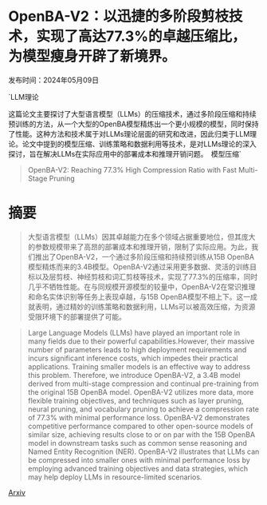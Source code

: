 # OpenBA-V2：以迅捷的多阶段剪枝技术，实现了高达77.3%的卓越压缩比，为模型瘦身开辟了新境界。

发布时间：2024年05月09日

`LLM理论

这篇论文主要探讨了大型语言模型（LLMs）的压缩技术，通过多阶段压缩和持续预训练的方法，从一个大型的OpenBA模型精炼出一个更小规模的模型，同时保持了性能。这种方法和技术属于对LLMs理论层面的研究和改进，因此归类于LLM理论。论文中提到的模型压缩、训练策略和数据利用等技术，是对LLMs理论的深入探讨，旨在解决LLMs在实际应用中的部署成本和推理开销问题。` `模型压缩`

> OpenBA-V2: Reaching 77.3% High Compression Ratio with Fast Multi-Stage Pruning

# 摘要

> 大型语言模型（LLMs）因其卓越能力在多个领域占据重要地位，但其庞大的参数规模带来了高昂的部署成本和推理开销，限制了实际应用。为此，我们推出了OpenBA-V2，一个通过多阶段压缩和持续预训练从15B OpenBA模型精炼而来的3.4B模型。OpenBA-V2通过采用更多数据、灵活的训练目标以及层剪枝、神经剪枝和词汇剪枝等技术，实现了77.3%的压缩率，同时几乎不牺牲性能。在与同规模开源模型的较量中，OpenBA-V2在常识推理和命名实体识别等任务上表现卓越，与15B OpenBA模型不相上下。这一成就表明，通过精妙的训练策略和数据利用，LLMs可以被高效压缩，为资源受限环境下的部署提供了可能。

> Large Language Models (LLMs) have played an important role in many fields due to their powerful capabilities.However, their massive number of parameters leads to high deployment requirements and incurs significant inference costs, which impedes their practical applications. Training smaller models is an effective way to address this problem. Therefore, we introduce OpenBA-V2, a 3.4B model derived from multi-stage compression and continual pre-training from the original 15B OpenBA model. OpenBA-V2 utilizes more data, more flexible training objectives, and techniques such as layer pruning, neural pruning, and vocabulary pruning to achieve a compression rate of 77.3\% with minimal performance loss. OpenBA-V2 demonstrates competitive performance compared to other open-source models of similar size, achieving results close to or on par with the 15B OpenBA model in downstream tasks such as common sense reasoning and Named Entity Recognition (NER). OpenBA-V2 illustrates that LLMs can be compressed into smaller ones with minimal performance loss by employing advanced training objectives and data strategies, which may help deploy LLMs in resource-limited scenarios.

[Arxiv](https://arxiv.org/abs/2405.05957)